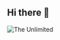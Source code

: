 ## Hi there 👋
<img src="https://github.com/fadeev-dm/fadeev-dm/blob/main/3a6e75f39f3b11ef8341b66da8edef57.gif" alt="The Unlimited" widht="400">
